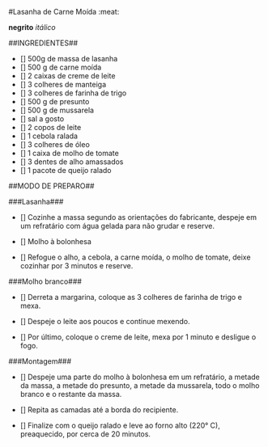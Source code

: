 #Lasanha de Carne Moída :meat:

**negrito**
_itálico_

##INGREDIENTES##

- [] 500g de massa de lasanha
- [] 500 g de carne moída
- [] 2 caixas de creme de leite
- [] 3 colheres de manteiga
- [] 3 colheres de farinha de trigo
- [] 500 g de presunto
- [] 500 g de mussarela
- [] sal a gosto
- [] 2 copos de leite
- [] 1 cebola ralada
- [] 3 colheres de óleo
- [] 1 caixa de molho de tomate
- [] 3 dentes de alho amassados
- [] 1 pacote de queijo ralado

##MODO DE PREPARO##

###Lasanha###

- [] Cozinhe a massa segundo as orientações do fabricante, despeje em um refratário com água gelada para não grudar e reserve.

- [] Molho à bolonhesa

- [] Refogue o alho, a cebola, a carne moída, o molho de tomate, deixe cozinhar por 3 minutos e reserve.

###Molho branco###

- [] Derreta a margarina, coloque as 3 colheres de farinha de trigo e mexa.

- [] Despeje o leite aos poucos e continue mexendo.

- [] Por último, coloque o creme de leite, mexa por 1 minuto e desligue o fogo.

###Montagem###

- [] Despeje uma parte do molho à bolonhesa em um refratário, a metade da massa, a metade do presunto, a metade da mussarela, todo o molho branco e o restante da massa.

- [] Repita as camadas até a borda do recipiente.

- [] Finalize com o queijo ralado e leve ao forno alto (220° C), preaquecido, por cerca de 20 minutos.
